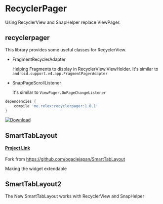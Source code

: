 # RecyclerPager

Using RecyclerView and SnapHelper replace ViewPager.

##  recyclerpager

This library provides some useful classes for RecyclerView.

* FragmentRecyclerAdapter

    Helping Fragments to display in RecyclerView.ViewHolder. It's similar to ```android.support.v4.app.FragmentPagerAdapter```

* SnapPageScrollListener

    It's similar to ```ViewPager.OnPageChangeListener```



```groovy
dependencies {
    compile 'me.relex:recyclerpager:1.0.1'
}
```

 [ ![Download](https://api.bintray.com/packages/ongakuer/maven/RecyclerPager/images/download.svg) ](https://bintray.com/ongakuer/maven/RecyclerPager/_latestVersion)


## SmartTabLayout

#### [Project Link](https://github.com/ongakuer/SmartTabLayout)

Fork from https://github.com/ogaclejapan/SmartTabLayout

Making the widget extendable


## SmartTabLayout2

The New SmartTabLayout works with RecyclerView and SnapHelper
